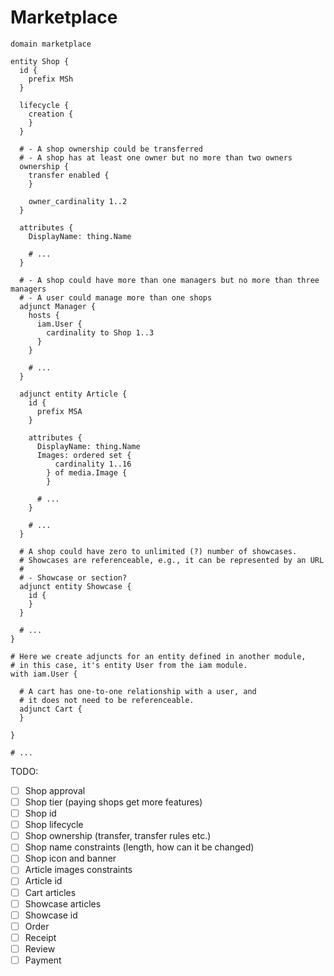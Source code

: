 # Marketplace

```
domain marketplace

entity Shop {
  id {
    prefix MSh
  }
  
  lifecycle {
    creation {
    }
  }

  # - A shop ownership could be transferred
  # - A shop has at least one owner but no more than two owners
  ownership {
    transfer enabled {
    }

    owner_cardinality 1..2
  }
  
  attributes {
    DisplayName: thing.Name
    
    # ...
  }

  # - A shop could have more than one managers but no more than three managers
  # - A user could manage more than one shops
  adjunct Manager {
    hosts {
      iam.User {
        cardinality to Shop 1..3
      }
    }

    # ...
  }

  adjunct entity Article {
    id {
      prefix MSA
    }

    attributes {
      DisplayName: thing.Name
      Images: ordered set {
          cardinality 1..16
        } of media.Image {
        }

      # ...
    }

    # ...
  }

  # A shop could have zero to unlimited (?) number of showcases.
  # Showcases are referenceable, e.g., it can be represented by an URL
  #
  # - Showcase or section?
  adjunct entity Showcase {
    id {
    }
  }
  
  # ...
}

# Here we create adjuncts for an entity defined in another module,
# in this case, it's entity User from the iam module.
with iam.User {

  # A cart has one-to-one relationship with a user, and
  # it does not need to be referenceable.
  adjunct Cart {
  }

}

# ...

```

TODO:

- [ ] Shop approval
- [ ] Shop tier (paying shops get more features)
- [ ] Shop id
- [ ] Shop lifecycle
- [ ] Shop ownership (transfer, transfer rules etc.)
- [ ] Shop name constraints (length, how can it be changed)
- [ ] Shop icon and banner
- [ ] Article images constraints
- [ ] Article id
- [ ] Cart articles
- [ ] Showcase articles
- [ ] Showcase id
- [ ] Order
- [ ] Receipt
- [ ] Review
- [ ] Payment
